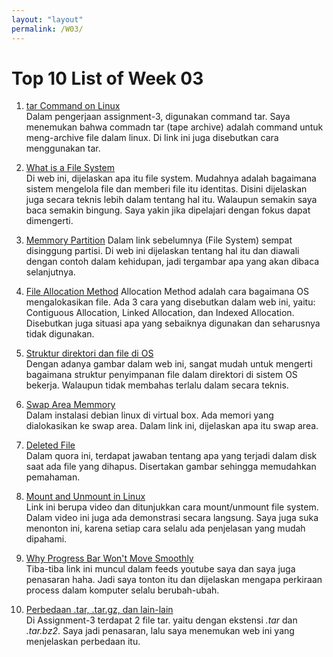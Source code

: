 ```yaml
---
layout: "layout"
permalink: /W03/
---
```


# Top 10 List of Week 03

1. [tar Command on Linux](https://www.tecmint.com/18-tar-command-examples-in-linux/)<br>
Dalam pengerjaan assignment-3, digunakan command tar. Saya menemukan bahwa commadn tar (tape archive) adalah command untuk meng-archive file dalam linux. Di link ini juga disebutkan cara menggunakan tar.

2. [What is a File System](https://www.freecodecamp.org/news/file-systems-architecture-explained/)<br>
Di web ini, dijelaskan apa itu file system. Mudahnya adalah bagaimana sistem mengelola file dan memberi file itu identitas. Disini dijelaskan juga secara teknis lebih dalam tentang hal itu. Walaupun semakin saya baca semakin bingung. Saya yakin jika dipelajari dengan fokus dapat dimengerti.

3. [Memmory Partition](https://study.com/academy/lesson/what-is-memory-partitioning-definition-concept.html#:~:text=Memory%20partitioning%20is%20the%20process,memory%20partitions%20of%20identical%20sizes.&text=It%20also%20solves%20fragmentation%20issue%20with%20the%20process%20of%20compaction.)
Dalam link sebelumnya (File System) sempat disinggung partisi. Di web ini dijelaskan tentang hal itu dan diawali dengan contoh dalam kehidupan, jadi tergambar apa yang akan dibaca selanjutnya.

4. [File Allocation Method](https://www.geeksforgeeks.org/file-allocation-methods/)
Allocation Method adalah cara bagaimana OS mengalokasikan file. Ada 3 cara yang disebutkan dalam web ini, yaitu: Contiguous Allocation, Linked Allocation, dan Indexed Allocation. Disebutkan juga situasi apa yang sebaiknya digunakan dan seharusnya tidak digunakan.

5. [Struktur direktori dan file di OS](https://www.geeksforgeeks.org/structures-of-directory-in-operating-system/)<br>
Dengan adanya gambar dalam web ini, sangat mudah untuk mengerti bagaimana struktur penyimpanan file dalam direktori di sistem OS bekerja. Walaupun tidak membahas terlalu dalam secara teknis.

6. [Swap Area Memmory](https://askubuntu.com/questions/508870/what-is-a-swap-area)<br>
Dalam instalasi debian linux di virtual box. Ada memori yang dialokasikan ke swap area. Dalam link ini, dijelaskan apa itu swap area.

7. [Deleted File](https://www.quora.com/Where-do-deleted-files-go-1)<br>
Dalam quora ini, terdapat jawaban tentang apa yang terjadi dalam disk saat ada file yang dihapus. Disertakan gambar sehingga memudahkan pemahaman.

8. [Mount and Unmount in Linux](https://www.youtube.com/watch?v=Fik4AVZGr1I&ab_channel=intrigano)<br>
Link ini berupa video dan ditunjukkan cara mount/unmount file system. Dalam video ini juga ada demonstrasi secara langsung. Saya juga suka menonton ini, karena setiap cara selalu ada penjelasan yang mudah dipahami.

9. [Why Progress Bar Won't Move Smoothly](https://www.youtube.com/watch?v=iZnLZFRylbs&ab_channel=TomScott)<br>
Tiba-tiba link ini muncul dalam feeds youtube saya dan saya juga penasaran haha. Jadi saya tonton itu dan dijelaskan mengapa perkiraan process dalam komputer selalu berubah-ubah.

10. [Perbedaan .tar, .tar.gz, dan lain-lain](https://blog.online-convert.com/what-are-tar-gz-and-bz2/)<br>
Di Assignment-3 terdapat 2 file tar. yaitu dengan ekstensi <i>.tar</i> dan <i>.tar.bz2</i>. Saya jadi penasaran, lalu saya menemukan web ini yang menjelaskan perbedaan itu.